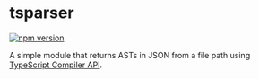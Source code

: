 # tsparser

[![npm version](https://badge.fury.io/js/@seachicken%2Ftsparser.svg)](https://badge.fury.io/js/@seachicken%2Ftsparser)

A simple module that returns ASTs in JSON from a file path using [TypeScript Compiler API](https://github.com/microsoft/TypeScript/wiki/Using-the-Compiler-API). 
